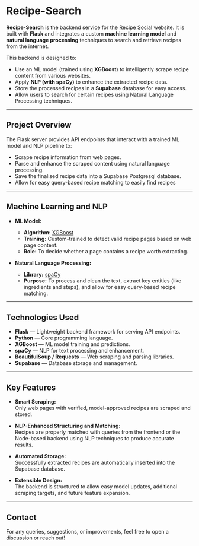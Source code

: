 # Recipe-Search

**Recipe-Search** is the backend service for the [Recipe Social](https://recipe-social.vercel.app) website. It is built with **Flask** and integrates a custom **machine learning model** and **natural language processing** techniques to search and retrieve recipes from the internet.

This backend is designed to:

- Use an ML model (trained using **XGBoost**) to intelligently scrape recipe content from various websites.
- Apply **NLP (with spaCy)** to enhance the extracted recipe data.
- Store the processed recipes in a **Supabase** database for easy access.
- Allow users to search for certain recipes using Natural Language Processing techniques.

---

## Project Overview

The Flask server provides API endpoints that interact with a trained ML model and NLP pipeline to:

- Scrape recipe information from web pages.
- Parse and enhance the scraped content using natural language processing.
- Save the finalised recipe data into a Supabase Postgresql database.
- Allow for easy query-based recipe matching to easily find recipes 

---

## Machine Learning and NLP

- **ML Model:**
  - **Algorithm:** [XGBoost](https://xgboost.ai/)
  - **Training:** Custom-trained to detect valid recipe pages based on web page content.
  - **Role:** To decide whether a page contains a recipe worth extracting.

- **Natural Language Processing:**
  - **Library:** [spaCy](https://spacy.io/)
  - **Purpose:** To process and clean the text, extract key entities (like ingredients and steps), and allow for easy query-based recipe matching.

---

## Technologies Used

- **Flask** — Lightweight backend framework for serving API endpoints.
- **Python** — Core programming language.
- **XGBoost** — ML model training and predictions.
- **spaCy** — NLP for text processing and enhancement.
- **BeautifulSoup / Requests** — Web scraping and parsing libraries.
- **Supabase** — Database storage and management.

---

## Key Features

- **Smart Scraping:**  
  Only web pages with verified, model-approved recipes are scraped and stored.

- **NLP-Enhanced Structuring and Matching:**  
  Recipes are properly matched with queries from the frontend or the Node-based backend using NLP techniques to produce accurate results.

- **Automated Storage:**  
  Successfully extracted recipes are automatically inserted into the Supabase database.

- **Extensible Design:**  
  The backend is structured to allow easy model updates, additional scraping targets, and future feature expansion.

---

## Contact

For any queries, suggestions, or improvements, feel free to open a discussion or reach out!

